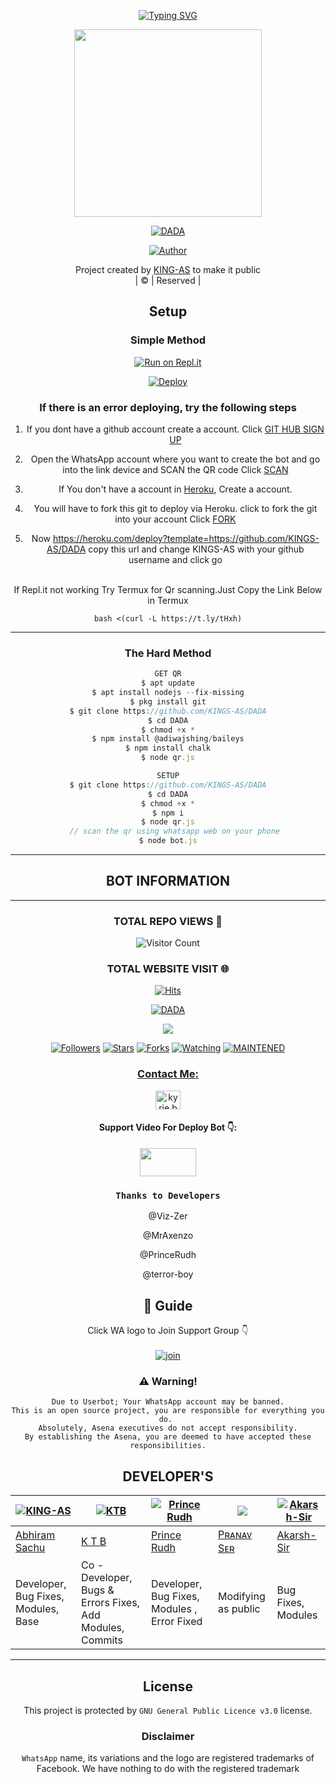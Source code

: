 <div align="center">

[![Typing SVG](https://readme-typing-svg.herokuapp.com?color=%23000BF7&lines=%F0%9D%99%92%F0%9D%99%80%F0%9D%99%87%F0%9D%98%BE%F0%9D%99%8A%F0%9D%99%88%F0%9D%99%80+%F0%9D%99%8F%F0%9D%99%8A+%F0%9D%98%BF%F0%9D%98%BC%F0%9D%98%BF%F0%9D%98%BC+%F0%9D%98%BD%F0%9D%99%82%F0%9D%99%88+%F0%9D%98%BD%F0%9D%99%8A%F0%9D%99%8F;%F0%9D%98%BE%F0%9D%99%8D%F0%9D%99%80%F0%9D%98%BC%F0%9D%99%8F%F0%9D%99%80+%F0%9D%98%BD%F0%9D%99%94+%F0%9D%98%BC%F0%9D%98%BD%F0%9D%99%83%F0%9D%99%84%F0%9D%99%8D%F0%9D%98%BC%F0%9D%99%88+%F0%9D%99%8E%F0%9D%98%BC%F0%9D%98%BE%F0%9D%99%83%F0%9D%99%90;%F0%9D%99%8F%F0%9D%99%83%F0%9D%98%BC%F0%9D%99%89%F0%9D%99%86%F0%9D%99%8E+%F0%9D%99%8F%F0%9D%99%8A+%F0%9D%99%88%F0%9D%99%94+%F0%9D%98%BF%F0%9D%99%80%F0%9D%99%91%F0%9D%99%80%F0%9D%99%87%F0%9D%99%8A%F0%9D%99%8B%F0%9D%99%80%F0%9D%99%8D%F0%9D%99%8E;%F0%9D%99%8B%F0%9D%99%8D%F0%9D%99%84%F0%9D%99%89%F0%9D%98%BE%F0%9D%99%80+%F0%9D%99%8D%F0%9D%99%90%F0%9D%98%BF%F0%9D%99%83+%F0%9D%98%BC%F0%9D%99%89%F0%9D%98%BF+%F0%9D%99%8F%F0%9D%99%80%F0%9D%99%8D%F0%9D%99%8D%F0%9D%99%8A%F0%9D%99%8D+%F0%9D%98%BD%F0%9D%99%8A%F0%9D%99%94+%F0%9D%98%BC%F0%9D%99%89%F0%9D%98%BF;%F0%9D%99%91%F0%9D%99%84%F0%9D%99%95+%F0%9D%99%95%F0%9D%99%80%F0%9D%99%8D++%F0%9D%98%BC%F0%9D%99%89%F0%9D%98%BF+%F0%9D%99%88%F0%9D%99%8D+%F0%9D%98%BC%F0%9D%99%93%F0%9D%99%80%F0%9D%99%89%F0%9D%99%95%F0%9D%99%8A)](https://github.com/KINGS-AS/DADA)

 </a>
</p>
<div align="center">
  <img border-radius: 15px src="https://i.imgur.com/sseIn7b.jpeg" width="300" height="300"/>
  <p align="center">
<a href="#"><img title="DADA" src="https://img.shields.io/badge/DADA-green?colorA=%23ff0000&colorB=%23017e40&style=for-the-badge"></a>
</p>
  <p align="center">
<a href="https://github.com/KINGS-AS"><img title="Author" src="https://img.shields.io/badge/Author-KINGS-AS/DADA?color=blue&style=for-the-badge&logo=whatsapp"></a>
</p>
</div>
<p align="center">
Project created by <a href="https://github.com/KINGS-AS">KING-AS</a> to make it public
    <br>
       | © |
        Reserved |
    <br> 
</p>

## Setup
<div align="center">

  ### Simple Method
  
[![Run on Repl.it](https://repl.it/badge/github/quiec/whatsAlfa)](https://replit.com/@KINGS-AS/DADA-QR)

[![Deploy](https://www.herokucdn.com/deploy/button.svg)](https://heroku.com/deploy?template=https://github.com/KINGS-AS/DADA)
     </div>

  ### If there is an error deploying, try the following steps
  
1. If you dont have a github account create a account. Click [GIT HUB SIGN UP](https://github.com/signup/)

2. Open the WhatsApp account where you want to create the bot and go into the link device and SCAN the QR code Click [SCAN](https://replit.com/@KINGS-AS/DADA)
 
3. If You don't have a account in [Heroku](https://signup.heroku.com/), Create a account.

4. You will have to fork this git to deploy via Heroku.
  click to fork the git into your account
 Click [FORK](https://github.com/KINGS-AS/DADA/fork)

5. Now https://heroku.com/deploy?template=https://github.com/KINGS-AS/DADA copy this url and change KINGS-AS with your github username and click go<br>

<br>
If Repl.it not working Try Termux for Qr scanning.Just Copy the Link Below in Termux

```
bash <(curl -L https://t.ly/tHxh)
```

-----

### The Hard Method
```js
GET QR
$ apt update
$ apt install nodejs --fix-missing
$ pkg install git
$ git clone https://github.com/KINGS-AS/DADA
$ cd DADA
$ chmod +x *
$ npm install @adiwajshing/baileys
$ npm install chalk
$ node qr.js
```
      
```js
SETUP
$ git clone https://github.com/KINGS-AS/DADA
$ cd DADA
$ chmod +x *
$ npm i
$ node qr.js
   // scan the qr using whatsapp web on your phone
$ node bot.js
```

----

## BOT INFORMATION

------


  ### TOTAL REPO VIEWS 🔮

![Visitor Count](https://profile-counter.glitch.me/KINGS-AS/count.svg)
  
### TOTAL WEBSITE VISIT 🌐
  [![Hits](https://hits.seeyoufarm.com/api/count/incr/badge.svg?url=https://rdx-whtsapp-bot-website.yolasite.com/&count_bg=%2379C83D&title_bg=%23030303&icon=webauthn.svg&icon_color=%23FFFAFA&title=WEBSITE+VISITORS&edge_flat=false)](https://rdx-whtsapp-bot-website.yolasite.com/)


[![DADA](https://readme-typing-svg.herokuapp.com?font=&color=%23001FF7&vCenter=true&multiline=true&height=80&lines=DADA+BGM+BOT+REPO;Thanks+To+All)](NOTHING)


  <p align="center">
  <a href="httsp://github.com/KINGS-AS/DADA">
    <img src="https://img.shields.io/github/repo-size/KINGS-AS/DADA?color=green&label=Repo%20total%20size&style=plastic">
<p align="center">
<a href="https://github.com/KINGS-AS/followers"><img title="Followers" src="https://img.shields.io/github/followers/KINGS-AS?color=blue&style=flat-square"></a>
<a href="https://github.com/KINGS-AS/DADA/stargazers/"><img title="Stars" src="https://img.shields.io/github/stars/KINGS-AS/DADA?color=blue&style=flat-square"></a>
<a href="https://github.com/KINGS-AS/DADA/network/members"><img title="Forks" src="https://img.shields.io/github/forks/KINGS-AS/DADA?color=blue&style=flat-square"></a>
<a href="https://github.com/KINGS-AS/DADA/watchers"><img title="Watching" src="https://img.shields.io/github/watchers/KINGS-AS/DADA?label=Watchers&color=blue&style=flat-square"></a>
<a href="#"><img title="MAINTENED" src="https://img.shields.io/badge/UNMAINTENED-YES-blue.svg"</a>
</p>
<h3 align="center">Contact Me:</h3>
<p align="center">
<a href="https://instagram.com/king_as__ofc" target="blank"><img align="center" src="https://cdn.jsdelivr.net/npm/simple-icons@3.0.1/icons/instagram.svg" alt="kyrie.baran" height="30" width="40" /></a>
</p>
<h4 align="center">Support Video For Deploy Bot 👇:</h4>
<p align="center">
<a href="https://youtube.com/c/PrinceRudh" target="blank"><img align="center" src="https://upload.wikimedia.org/wikipedia/commons/thumb/e/e1/Logo_of_YouTube_%282015-2017%29.svg/1200px-Logo_of_YouTube_%282015-2017%29.svg.png" height="45" width="90" /></a>
</p>

### ```Thanks to Developers```

@Viz-Zer

@MrAxenzo

@PrinceRudh

@terror-boy

## 📢 Guide
Click WA logo to Join Support Group 👇
    <br>
<br>
  [![join](https://github.com/Alien-alfa/PublicBot/blob/main/wlogo.svg.png)](https://chat.whatsapp.com/GQKFAsYW10VCJqP0pRs4gb)
  <div align="center">
       
  </div>
  


### ⚠️ Warning! 
```
Due to Userbot; Your WhatsApp account may be banned.
This is an open source project, you are responsible for everything you do. 
Absolutely, Asena executives do not accept responsibility.
By establishing the Asena, you are deemed to have accepted these responsibilities.
```

## DEVELOPER'S

 <div align="center">
    
 [![KING-AS](https://github.com/KINGS-AS.png?size=100)](https://king-as.github.io)| [![KTB](https://imgur.com/lgvPieA.png?size=100)](https://terror-boy.github.io)  |  [![Prince Rudh](https://github.com/PrinceRudh.png?size=100)](https://github.com/PrinceRudh) | [![](https://github.com/Viz-Zer.png?size=100)](https://github.com/Viz-Zer) | [![Akarsh-Sir](https://github.com/MrAxenzo.png?size=100)](https://github.com/MrAxenzo) 
----|----|----|----|----
[Abhiram Sachu](https://github.com/KINGS-AS) | [ K T B ](https://github.com/terror-boy) | [Prince Rudh](https://github.com/PrinceRudh) | [Pʀᴀɴᴀᴠ Sᴇʀ](https://github.com/Viz-Zer) | [Akarsh-Sir](https://github.com/MrAxenzo) 
Developer, Bug Fixes, Modules, Base |  Co -Developer, Bugs & Errors Fixes, Add Modules, Commits | Developer, Bug Fixes, Modules , Error Fixed | Modifying  as   public | Bug Fixes, Modules
  </div>
    
-----------

    


## License
This project is protected by `GNU General Public Licence v3.0` license.

### Disclaimer
`WhatsApp` name, its variations and the logo are registered trademarks of Facebook. We have nothing to do with the registered trademark

